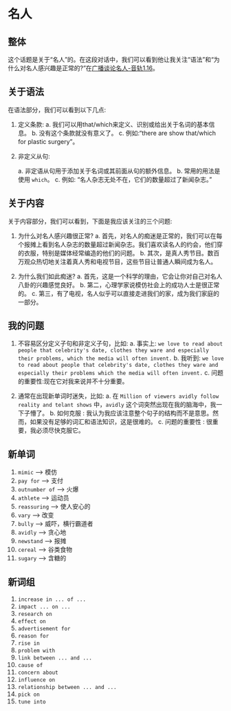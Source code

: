 # 名人

## 整体

这个话题是关于“名人”的。在这段对话中，我们可以看到他让我关注“语法”和“为什么对名人感兴趣是正常的?”在[广播谈论名人-音轨1.16](https://dogwood.xdfsjj.com/pc/audioDetail.html?id=51352&pcrId=12680494&resId=14718879&resSign=c76b28&type=14)。

## 关于语法

在语法部分，我们可以看到以下几点:

1. 定义条款:
    a. 我们可以用that/which来定义、识别或给出关于名词的基本信息。
    b. 没有这个条款就没有意义了。
    c. 例如:“there are show that/which for plastic surgery”。

2. 非定义从句:

    a. 非定语从句用于添加关于名词或其前面从句的额外信息。
    b. 常用的用法是使用 `which`。
    c. 例如: “名人杂志无处不在，它们的数量超过了新闻杂志。”

## 关于内容

关于内容部分，我们可以看到，下面是我应该关注的三个问题:

1. 为什么对名人感兴趣很正常?
    a. 首先，对名人的痴迷是正常的，我们可以在每个报摊上看到名人杂志的数量超过新闻杂志。我们喜欢读名人的约会，他们穿的衣服，特别是媒体经常编造的他们的问题。
    b. 其次，是真人秀节目。数百万观众热切地关注着真人秀和电视节目，这些节目让普通人瞬间成为名人。

2. 为什么我们如此痴迷?
    a. 首先，这是一个科学的理由，它会让你对自己对名人八卦的兴趣感觉良好。
    b. 第二，心理学家说模仿社会上的成功人士是很正常的。
    c. 第三，有了电视，名人似乎可以直接走进我们的家，成为我们家庭的一部分。

## 我的问题

1. 不容易区分定义子句和非定义子句，比如:
    a. 事实上: `we love to read about people that celebrity's date, clothes they ware and especially their problems, which the media will often invent.`
    b. 我听到: `we love to read about people that celebrity's date, clothes they ware and especially their problems which the media will often invent.`
    c. 问题的重要性:现在它对我来说并不十分重要。

2. 通常在出现新单词时迷失，比如:
    a. 在 `Million of viewers avidly follow reality and telant shows` 中，`avidly` 这个词突然出现在我的脑海中，我一下子懵了。
    b. 如何克服 : 我认为我应该注意整个句子的结构而不是意思。然而，如果没有足够的词汇和语法知识，这是很难的。
    c. 问题的重要性 : 很重要，我必须尽快克服它。  

## 新单词

1. `mimic` --> 模仿
2. `pay for` --> 支付
3. `outnumber of` --> 火爆
4. `athlete` --> 运动员
5. `reassuring` --> 使人安心的
6. `vary` --> 改变
7. `bully` --> 威吓，横行霸道者
8. `avidly` --> 贪心地
9. `newstand` --> 报摊
10. `cereal` --> 谷类食物
11. `sugary` --> 含糖的

## 新词组

1. `increase in ... of ...`
2. `impact ... on ...`
3. `research on`
4. `effect on`
5. `advertisement for`
6. `reason for`
7. `rise in`
8. `problem with`
9. `link between ... and ...`
10. `cause of`
11. `concern about`
12. `influence on`
13. `relationship between ... and ...`
14. `pick on`
15. `tune into`
